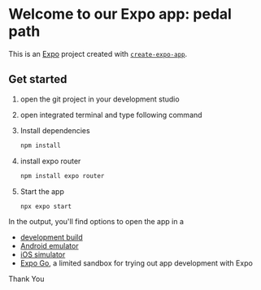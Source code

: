 # Welcome to our Expo app: pedal path

This is an [Expo](https://expo.dev) project created with [`create-expo-app`](https://www.npmjs.com/package/create-expo-app).

## Get started
1. open the git project in your development studio
2. open integrated terminal and type following command

3. Install dependencies

   ```bash
   npm install
   ```

4. install expo router
   ```bash
   npm install expo router
   ```
    

6. Start the app

   ```bash
   npx expo start
   ```

In the output, you'll find options to open the app in a

- [development build](https://docs.expo.dev/develop/development-builds/introduction/)
- [Android emulator](https://docs.expo.dev/workflow/android-studio-emulator/)
- [iOS simulator](https://docs.expo.dev/workflow/ios-simulator/)
- [Expo Go](https://expo.dev/go), a limited sandbox for trying out app development with Expo

Thank You

